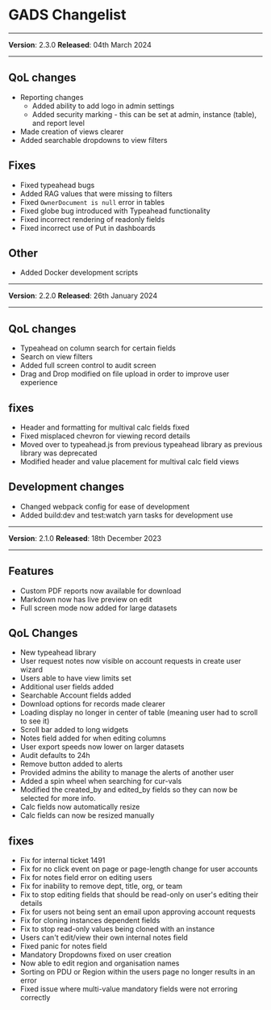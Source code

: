 # GADS Changelist

-------

**Version**: 2.3.0
**Released**: 04th March 2024

-------

## QoL changes

- Reporting changes
  - Added ability to add logo in admin settings
  - Added security marking - this can be set at admin, instance (table), and report level
- Made creation of views clearer
- Added searchable dropdowns to view filters

## Fixes

- Fixed typeahead bugs
- Added RAG values that were missing to filters
- Fixed `OwnerDocument is null` error in tables
- Fixed globe bug introduced with Typeahead functionality
- Fixed incorrect rendering of readonly fields
- Fixed incorrect use of Put in dashboards

## Other

- Added Docker development scripts

-------

**Version**: 2.2.0
**Released**: 26th January 2024

-------

## QoL changes

- Typeahead on column search for certain fields
- Search on view filters
- Added full screen control to audit screen
- Drag and Drop modified on file upload in order to improve user experience

## fixes

- Header and formatting for multival calc fields fixed
- Fixed misplaced chevron for viewing record details
- Moved over to typeahead.js from previous typeahead library as previous library was deprecated
- Modified header and value placement for multival calc field views

## Development changes

- Changed webpack config for ease of development
- Added build:dev and test:watch yarn tasks for development use

-------

**Version**: 2.1.0
**Released**: 18th December 2023

-------

## Features

- Custom PDF reports now available for download
- Markdown now has live preview on edit
- Full screen mode now added for large datasets

## QoL Changes

- New typeahead library
- User request notes now visible on account requests in create user wizard
- Users able to have view limits set
- Additional user fields added
- Searchable Account fields added
- Download options for records made clearer
- Loading display no longer in center of table (meaning user had to scroll to see it)
- Scroll bar added to long widgets
- Notes field added for when editing columns
- User export speeds now lower on larger datasets
- Audit defaults to 24h
- Remove button added to alerts
- Provided admins the ability to manage the alerts of another user
- Added a spin wheel when searching for cur-vals
- Modified the created_by and edited_by fields so they can now be selected for more info.
- Calc fields now automatically resize
- Calc fields can now be resized manually

## fixes

- Fix for internal ticket 1491
- Fix for no click event on page or page-length change for user accounts
- Fix for notes field error on editing users
- Fix for inability to remove dept, title, org, or team
- Fix to stop editing fields that should be read-only on user's editing their details
- Fix for users not being sent an email upon approving account requests
- Fix for cloning instances dependent fields
- Fix to stop read-only values being cloned with an instance
- Users can't edit/view their own internal notes field
- Fixed panic for notes field
- Mandatory Dropdowns fixed on user creation
- Now able to edit region and organisation names
- Sorting on PDU or Region within the users page no longer results in an error
- Fixed issue where multi-value mandatory fields were not erroring correctly
